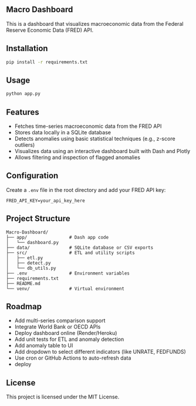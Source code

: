 ## Macro Dashboard

This is a dashboard that visualizes macroeconomic data from the Federal Reserve Economic Data (FRED) API.

## Installation

```bash
pip install -r requirements.txt
```

## Usage

```bash
python app.py
```

## Features

- Fetches time-series macroeconomic data from the FRED API
- Stores data locally in a SQLite database
- Detects anomalies using basic statistical techniques (e.g., z-score outliers)
- Visualizes data using an interactive dashboard built with Dash and Plotly
- Allows filtering and inspection of flagged anomalies

## Configuration

Create a `.env` file in the root directory and add your FRED API key:
```
FRED_API_KEY=your_api_key_here
```

## Project Structure

```
Macro-Dashboard/
├── app/                # Dash app code
│   └── dashboard.py
├── data/               # SQLite database or CSV exports
├── src/                # ETL and utility scripts
│   ├── etl.py
│   ├── detect.py
│   └── db_utils.py
├── .env                # Environment variables 
├── requirements.txt
├── README.md
└── venv/               # Virtual environment 
```

## Roadmap

- Add multi-series comparison support
- Integrate World Bank or OECD APIs
- Deploy dashboard online (Render/Heroku)
- Add unit tests for ETL and anomaly detection
- Add anomaly table to UI
- Add dropdown to select different indicators (like UNRATE, FEDFUNDS)
- Use cron or GitHub Actions to auto-refresh data
- deploy

## License

This project is licensed under the MIT License.
